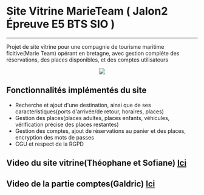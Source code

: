 # Site Vitrine MarieTeam ( Jalon2 Épreuve E5 BTS SIO )

---

Projet de site vitrine pour une compagnie de tourisme maritime ficitive(Marie Team) opérant en bretagne, avec gestion compléte des réservations, des places disponibles, et des comptes utilisateurs

<p align="center">
  <img src="https://i.ibb.co/MCq7T5S/marieteam.png" />
</p>

## Fonctionnalités implémentés du site
* Recherche et ajout d'une destination, ainsi que de ses caracteristiques(ports d'arrivée/de retour, horaires, places)
* Gestion des places(places adultes, places enfants, véhicules, vérification précise des places restantes)
* Gestion des comptes, ajout de réservations au panier et des places, encryption des mots de passes
* CGU et respect de la RGPD


## Video du site vitrine(Théophane et Sofiane) [Ici]()

## Video de la partie comptes(Galdric) [Ici]()

